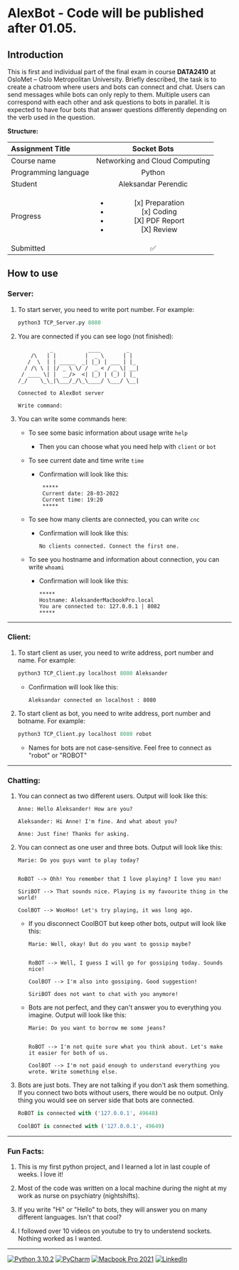 # AlexBot - Code will be published after 01.05.

## Introduction

This is first and individual part of the final exam in course **DATA2410** at OsloMet – Oslo Metropolitan University. Briefly described, the task is to create a chatroom where users and bots can connect and chat. Users can send messages while bots can only reply to them. Multiple users can correspond with each other and ask questions to bots in parallel. It is expected to have four bots that answer questions differently depending on the verb used in the question.

**Structure:**
 
| Assignment Title                  |                                            Socket Bots                                         | 
|:----------------------------------|:----------------------------------------------------------------------------------------------:|
| Course name                       |                                    Networking and Cloud Computing                              | 
| Programming language              |                                             Python                                             |   
| Student                           |                                      Aleksandar Perendic                                       |      
| Progress                          | <ul><li>[x] Preparation</li><li>[x] Coding</li><li>[X] PDF Report</li><li>[X] Review</li></ul> |  
| Submitted                         |                                           :white_check_mark:                                   |


## How to use

### Server:
1) To start server, you need to write port number. For example:
      ```python
      python3 TCP_Server.py 8080
      ```
2) You are connected if you can see logo (not finished):
      ```
                _           ____        _   
          /\   | |         |  _ \      | |  
         /  \  | | _____  _| |_) | ___ | |_ 
        / /\ \ | |/ _ \ \/ /  _ < / _ \| __|
       / ____ \| |  __/>  <| |_) | (_) | |_ 
   /_/    \_\_|\___/_/\_\____/ \___/ \__|
      
   Connected to AlexBot server
   
   Write command: 
      ```

3) You can write some commands here:
   - To see some basic information about usage write  ``help``
   
     - Then you can choose what you need help with
        ``client`` or ``bot``
        
   - To see current date and time write ``time``
     - Confirmation will look like this:
        ```
         *****
         Current date: 28-03-2022
         Current time: 19:20
         *****
        ```
        
   - To see how many clients are connected, you can write ``cnc`` 
     - Confirmation will look like this:
        ```
        No clients connected. Connect the first one.
        ```

   - To see you hostname and information about connection, you can write ``whoami`` 
     - Confirmation will look like this:
        ```
        *****
        Hostname: AleksanderMacbookPro.local
        You are connected to: 127.0.0.1 | 8082
        *****
        ```   
***
### Client:
1) To start client as user, you need to write address, port number and name. For example:
      ```python
      python3 TCP_Client.py localhost 8080 Aleksander
      ```
     - Confirmation will look like this:
        ```
        Aleksandar connected on localhost : 8080
        ```
2) To start client as bot, you need to write address, port number and botname. For example:
      ```python
      python3 TCP_Client.py localhost 8080 robot
      ```
     - Names for bots are not case-sensitive. Feel free to connect as "robot" or "ROBOT"
   
***   
### Chatting:
1) You can connect as two different users. Output will look like this:
      ```
      Anne: Hello Aleksander! How are you?
      
      Aleksander: Hi Anne! I'm fine. And what about you?
      
      Anne: Just fine! Thanks for asking.
      ```

2) You can connect as one user and three bots. Output will look like this: 
      ```
      Marie: Do you guys want to play today?
      
      
      RoBOT --> Ohh! You remember that I love playing? I love you man!
      
      SiriBOT --> That sounds nice. Playing is my favourite thing in the world!
      
      CoolBOT --> WooHoo! Let's try playing, it was long ago.
      ```
      
   - If you disconnect CoolBOT but keep other bots, output will look like this: 
  
      ```
      Marie: Well, okay! But do you want to gossip maybe?
      
      
      RoBOT --> Well, I guess I will go for gossiping today. Sounds nice!
      
      CoolBOT --> I'm also into gossiping. Good suggestion!
      
      SiriBOT does not want to chat with you anymore!
      ```
   
    - Bots are not perfect, and they can't answer you to everything you imagine. Output will look like this: 
  
      ```
      Marie: Do you want to borrow me some jeans?
      
      
      RoBOT --> I'm not quite sure what you think about. Let's make it easier for both of us.
      
      CoolBOT --> I'm not paid enough to understand everything you wrote. Write something else.
      ```
   
3) Bots are just bots. They are not talking if you don't ask them something. If you connect two bots without users, there would be no output. Only thing you would see on server side that bots are connected.

      ```python
      RoBOT is connected with ('127.0.0.1', 49648)
 
      CoolBOT is connected with ('127.0.0.1', 49649)
      ```
***
### Fun Facts:

1) This is my first python project, and I learned a lot in last couple of weeks. I love it!

2) Most of the code was written on a local machine during the night at my work as nurse on psychiatry (nightshifts).

3) If you write "Hi" or "Hello" to bots, they will answer you on many different languages. Isn't that cool?

4) I followed over 10 videos on youtube to try to understend sockets. Nothing worked as I wanted. 


***

[![Python 3.10.2](https://img.shields.io/badge/Python-14354C?style=for-the-badge&logo=python&logoColor=white)](https://www.python.org/downloads/release/python-3102/) [![PyCharm](https://img.shields.io/badge/pycharm-143?style=for-the-badge&logo=pycharm&logoColor=black&color=black&labelColor=green)](https://www.jetbrains.com/pycharm/) [![Macbook Pro 2021](https://img.shields.io/badge/Apple-MacBook_Pro_2021-999999?style=for-the-badge&logo=apple&logoColor=white)](https://www.apple.com/macbook-pro-14-and-16/) [![LinkedIn](https://img.shields.io/badge/linkedin-%230077B5.svg?style=for-the-badge&logo=linkedin&logoColor=white)](https://www.linkedin.com/in/aleksandarperendic)
